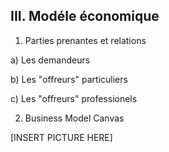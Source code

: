 ## III. Modéle économique

1. Parties prenantes et relations

a) Les demandeurs

b) Les "offreurs" particuliers

c) Les "offreurs" professionels

2. Business Model Canvas

[INSERT PICTURE HERE]
